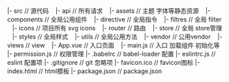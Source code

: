 |- src                       // 源代码
   |- api                    // 所有请求
   |- assets                 // 主题 字体等静态资源
   |- components             // 全局公用组件
   |- directive              // 全局指令
   |- filtres                // 全局 filter
   |- icons                  // 项目所有 svg icons
   |- router                 // 路由
   |- store                  // 全局 store管理
   |- styles                 // 全局样式
   |- utils                  // 全局公用方法
   |- vendor                 // 公用vendor
   |- views                  // view
   |- App.vue                // 入口页面
   |- main.js                // 入口 加载组件 初始化等
   |- permission.js          // 权限管理
|- .babelrc                  // babel-loader 配置
|- eslintrc.js               // eslint 配置项
|- .gitignore                // git 忽略项
|- favicon.ico               // favicon图标
|- index.html                // html模板
|- package.json              // package.json